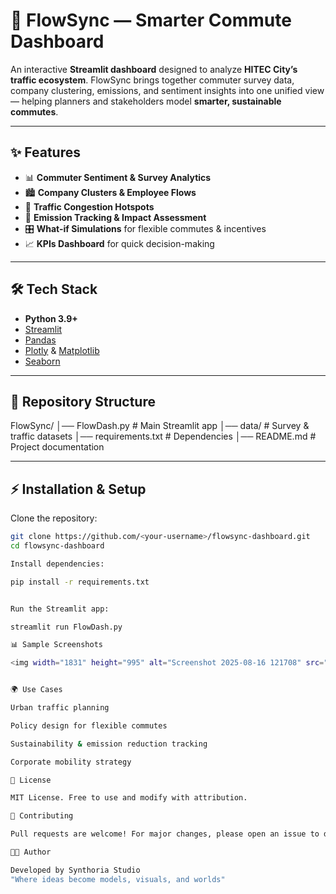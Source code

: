# 🚦 FlowSync — Smarter Commute Dashboard

An interactive **Streamlit dashboard** designed to analyze **HITEC City’s traffic ecosystem**. FlowSync brings together commuter survey data, company clustering, emissions, and sentiment insights into one unified view — helping planners and stakeholders model **smarter, sustainable commutes**.

---

## ✨ Features
- 📊 **Commuter Sentiment & Survey Analytics**  
- 🏙️ **Company Clusters & Employee Flows**  
- 🚦 **Traffic Congestion Hotspots**  
- 🌱 **Emission Tracking & Impact Assessment**  
- 🎛️ **What-if Simulations** for flexible commutes & incentives  
- 📈 **KPIs Dashboard** for quick decision-making  

---

## 🛠️ Tech Stack
- **Python 3.9+**
- [Streamlit](https://streamlit.io)
- [Pandas](https://pandas.pydata.org/)
- [Plotly](https://plotly.com/python/) & [Matplotlib](https://matplotlib.org/)
- [Seaborn](https://seaborn.pydata.org/)

---

## 📂 Repository Structure
FlowSync/
│── FlowDash.py # Main Streamlit app
│── data/ # Survey & traffic datasets
│── requirements.txt # Dependencies
│── README.md # Project documentation

---

## ⚡ Installation & Setup

Clone the repository:
```bash
git clone https://github.com/<your-username>/flowsync-dashboard.git
cd flowsync-dashboard

Install dependencies:

pip install -r requirements.txt


Run the Streamlit app:

streamlit run FlowDash.py

📊 Sample Screenshots

<img width="1831" height="995" alt="Screenshot 2025-08-16 121708" src="https://github.com/user-attachments/assets/574a9545-1078-41bf-9fa0-a6f0b5a0138b" />


🌍 Use Cases

Urban traffic planning

Policy design for flexible commutes

Sustainability & emission reduction tracking

Corporate mobility strategy

📜 License

MIT License. Free to use and modify with attribution.

🤝 Contributing

Pull requests are welcome! For major changes, please open an issue to discuss improvements.

👨‍💻 Author

Developed by Synthoria Studio
"Where ideas become models, visuals, and worlds"
